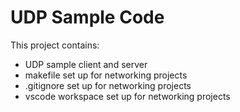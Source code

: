 # UDP Sample Code

This project contains:

- UDP sample client and server
- makefile set up for networking projects
- .gitignore set up for networking projects
- vscode workspace set up for networking projects
